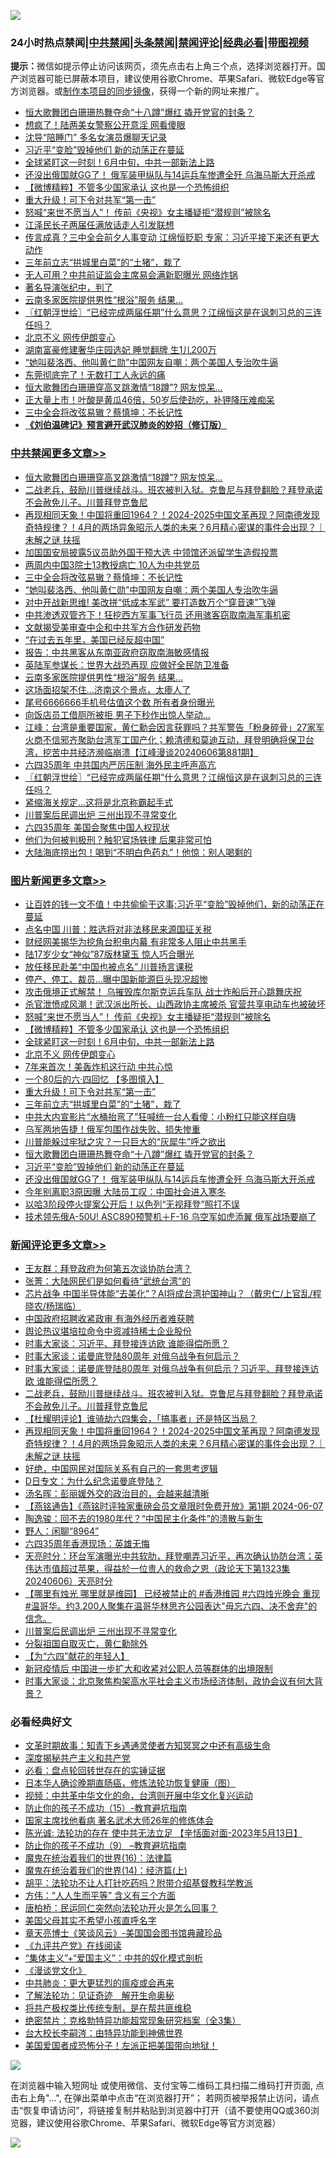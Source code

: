 ![](https://raw.githubusercontent.com/jsvpn/jsproxy/dev/64photo/fqnews-qr.jpg)

<div id="tt">
<h3>24小时热点禁闻|<a href="#%E4%B8%AD%E5%85%B1%E7%A6%81%E9%97%BB%E6%9B%B4%E5%A4%9A%E6%96%87%E7%AB%A0">中共禁闻</a>|<a href="#%E5%9B%BE%E7%89%87%E6%96%B0%E9%97%BB%E6%9B%B4%E5%A4%9A%E6%96%87%E7%AB%A0">头条禁闻</a>|<a href="#%E6%96%B0%E9%97%BB%E8%AF%84%E8%AE%BA%E6%9B%B4%E5%A4%9A%E6%96%87%E7%AB%A0">禁闻评论|<a href="#%E5%BF%85%E7%9C%8B%E7%BB%8F%E5%85%B8%E5%A5%BD%E6%96%87">经典必看</a>|<a href="https://2654106.xyz/3" target="_blank">带图视频</a></h3>
<div><b>提示：</b>微信如提示停止访问该网页，须先点击右上角三个点，选择浏览器打开。国产浏览器可能已屏蔽本项目，建议使用谷歌Chrome、苹果Safari、微软Edge等官方浏览器。或<a href="%E5%88%B6%E4%BD%9Cgit%E7%A6%81%E9%97%BB%E9%95%9C%E5%83%8F.md">制作本项目的同步镜像</a>，获得一个新的网址来推广。</div>
<ul>

<li><a href="/topimagenews/20240607/2046775.md">恒大歌舞团白珊珊热舞夺命“十八蹲”爆红 撬开党官的封条？</a></li>
<li><a href="/cnnews/20240607/2046800.md">想疯了！陆两美女警察公开意淫 网看傻眼</a></li>
<li><a href="/yule/20240607/2046802.md">沈导“陪睡门” 多名女演员爆聊天记录</a></li>
<li><a href="/topimagenews/20240607/2046774.md">习近平“变脸”毁掉他们 新的动荡正在蔓延</a></li>
<li><a href="/topimagenews/20240607/2046890.md">全球紧盯这一时刻！6月中旬，中共一部新法上路</a></li>
<li><a href="/topimagenews/20240607/2046761.md">还没出俄国就GG了！ 俄军装甲纵队与14运兵车惨遭全歼 乌海马斯大开杀戒</a></li>
<li><a href="/topimagenews/20240607/2046900.md">【微博精粹】不管多少国家承认 这也是一个恐怖组织</a></li>
<li><a href="/topimagenews/20240607/2046813.md">重大升级！可下令对共军“第一击”</a></li>
<li><a href="/topimagenews/20240607/2047034.md">怒喊“来世不愿当人”！ 传前《央视》女主播疑拒“潜规则”被除名</a></li>
<li><a href="/headline/20240607/2046812.md">江泽民长子两届任满放话走人引发联想</a></li>
<li><a href="/baitai/20240607/2047033.md">传言成真？三中全会前夕人事变动 江绵恒贬职 专家：习近平接下来还有更大动作</a></li>
<li><a href="/topimagenews/20240607/2046791.md">三年前立志“拱城里白菜”的“土猪”，栽了</a></li>
<li><a href="/baitai/20240607/2046992.md">无人可用？中共前证监会主席易会满新职曝光 网络炸锅</a></li>
<li><a href="/yule/20240607/2047065.md">著名导演张纪中，判了</a></li>
<li><a href="/cbnews/20240607/2046912.md">云南多家医院提供男性“根浴”服务 结果…</a></li>
<li><a href="/cbnews/20240607/2046884.md">〖红朝浮世绘〗“已经完成两届任期”什么意思？江绵恒这是在讽刺习总的三连任吗？</a></li>
<li><a href="/topimagenews/20240607/2046866.md">北京不义 网传伊朗变心</a></li>
<li><a href="/cnnews/20240607/2047063.md">湖南富豪修建奢华庄园选妃 睡觉翻牌 生1儿200万</a></li>
<li><a href="/cbnews/20240607/2046927.md">“她叫裴洛西、他叫黄仁勋”中国网友自嘲：两个美国人专治吹牛逼</a></li>
<li><a href="/ccpdope/20240607/2046982.md">东莞彻底完了！无数打工人永远的痛</a></li>
<li><a href="/cbnews/20240607/2047125.md">恒大歌舞团白珊珊穿高叉跳激情“18蹲”? 网友惊呆…</a></li>
<li><a href="/health/20240607/2046985.md">正大量上市！叶酸是黄瓜46倍，50岁后使劲吃，补钾降压难痴呆</a></li>
<li><a href="/cbnews/20240607/2047035.md">三中全会将改弦易辙？蔡慎坤：不长记性</a></li>
<li><b><a href="/comments/20200207/1272816.md" target="_blank">《刘伯温碑记》预言避开武汉肺炎的妙招（修订版）</a></b></li>
</ul>
</div>

<div class="catlist">
<h3><a href="/cbnews/" target="_blank">中共禁闻</a><span><a href="/cbnews/" target="_blank" rel="nofollow">更多文章>></a></span></h3>
<ul>
<li><a href="/cbnews/20240607/2047125.md" target="_blank">恒大歌舞团白珊珊穿高叉跳激情“18蹲”? 网友惊呆…</a></li>
<li><a href="/comments/20240607/2047109.md" target="_blank">二战老兵，鼓励川普继续战斗。班农被判入狱。克鲁尼与拜登翻脸？拜登承诺不会赦免儿子。川普拜登克鲁尼</a></li>
<li><a href="/comments/20240607/2047062.md" target="_blank">再现相同天象！中国将重回1964？！2024-2025中国文革再现？阿南德发现奇特规律？！4月的两场异象昭示人类的未来？6月精心密谋的事件会出现？｜未解之谜 扶摇</a></li>
<li><a href="/cbnews/20240607/2047054.md" target="_blank">加国国安局披露5议员助外国干预大选 中领馆还派留学生造假投票</a></li>
<li><a href="/cbnews/20240607/2047053.md" target="_blank">两周内中国3院士13教授病亡 10人为中共党员</a></li>
<li><a href="/cbnews/20240607/2047035.md" target="_blank">三中全会将改弦易辙？蔡慎坤：不长记性</a></li>
<li><a href="/cbnews/20240607/2046927.md" target="_blank">“她叫裴洛西、他叫黄仁勋”中国网友自嘲：两个美国人专治吹牛逼</a></li>
<li><a href="/cbnews/20240607/2046926.md" target="_blank">对中开战新思维! 美改拼“低成本军武” 要打造数万个“穿音速”飞弹</a></li>
<li><a href="/cbnews/20240607/2046925.md" target="_blank">中共渗透双管齐下！狂挖西方军事飞行员 还用骇客窃取南海军事机密</a></li>
<li><a href="/cbnews/20240607/2046924.md" target="_blank">文献揭受美审查中企和中共军方合作研发药物</a></li>
<li><a href="/cbnews/20240607/2046917.md" target="_blank">“在过去五年里，美国已经反超中国”</a></li>
<li><a href="/cbnews/20240607/2046916.md" target="_blank">报告：中共黑客从东南亚政府窃取南海敏感情报</a></li>
<li><a href="/cbnews/20240607/2046915.md" target="_blank">英陆军参谋长：世界大战恐再现 应做好全民防卫准备</a></li>
<li><a href="/cbnews/20240607/2046912.md" target="_blank">云南多家医院提供男性“根浴”服务 结果…</a></li>
<li><a href="/cbnews/20240607/2046909.md" target="_blank">这场面招架不住…济南这个景点，太瘆人了</a></li>
<li><a href="/cbnews/20240607/2046908.md" target="_blank">尾号6666666手机号估值这个数 所有者身份曝光</a></li>
<li><a href="/cbnews/20240607/2046907.md" target="_blank">向饭店员工借厕所被拒 男子下秒作出惊人举动…</a></li>
<li><a href="/cbnews/20240607/2046899.md" target="_blank">江峰：台湾是重要国家，黄仁勳会因言获罪吗？共军警告「粉身碎骨」27家军火商不信邪齐聚助台湾军工国产化；赖清德和莫迪互动，拜登明确将保卫台湾，挖苦中共经济濒临崩溃【江峰漫谈20240606第881期】</a></li>
<li><a href="/cbnews/20240607/2046889.md" target="_blank">六四35周年 中共国内严厉压制 海外民主呼声高亢</a></li>
<li><a href="/cbnews/20240607/2046884.md" target="_blank">〖红朝浮世绘〗“已经完成两届任期”什么意思？江绵恒这是在讽刺习总的三连任吗？</a></li>
<li><a href="/cbnews/20240607/2046867.md" target="_blank">紧缩海关规定…这将是北京称霸起手式</a></li>
<li><a href="/comments/20240607/2046854.md" target="_blank">川普案后民调出炉 三州出现不寻常变化</a></li>
<li><a href="/cbnews/20240607/2046841.md" target="_blank">六四35周年 美国会聚焦中国人权现状</a></li>
<li><a href="/cbnews/20240607/2046792.md" target="_blank">他们为何被判极刑？触犯官场铁律 后果非常可怕</a></li>
<li><a href="/cbnews/20240607/2046762.md" target="_blank">大陆海底捞出包！喝到“不明白色药丸”！他惊：别人喝剩的</a></li>

</ul>
</div>
<div class="catlist">
<h3><a href="/topimagenews/" target="_blank">图片新闻</a><span><a href="/topimagenews/" target="_blank" rel="nofollow">更多文章>></a></span></h3>
<ul>
<li><a href="/topimagenews/20240608/2047215.md" target="_blank">让百姓的钱一文不值！中共偷偷干这事;习近平“变脸”毁掉他们，新的动荡正在蔓延</a></li>
<li><a href="/topimagenews/20240607/2047124.md" target="_blank">点名中国 川普：胜选将对非法移民来源国征关税</a></li>
<li><a href="/topimagenews/20240607/2047123.md" target="_blank">财经网美揭华为挖角台积电内幕 有非常多人阻止中共黑手</a></li>
<li><a href="/topimagenews/20240607/2047099.md" target="_blank">陆17岁少女“神似”87版林黛玉 惊人巧合曝光</a></li>
<li><a href="/topimagenews/20240607/2047098.md" target="_blank">放任移民赴美“中国也被点名” 川普扬言课税</a></li>
<li><a href="/topimagenews/20240607/2047084.md" target="_blank">停产、停工、裁员…曝中国新能源巨头现况超惨</a></li>
<li><a href="/topimagenews/20240607/2047083.md" target="_blank">攻击俄境正式解禁！ 乌摧毁库尔斯克运兵车队 战士炸船后开心跳舞庆祝</a></li>
<li><a href="/topimagenews/20240607/2047052.md" target="_blank">杀官泄愤成风潮！武汉派出所长、山西政协主席被杀 官营共享电动车也被破坏</a></li>
<li><a href="/topimagenews/20240607/2047034.md" target="_blank">怒喊“来世不愿当人”！ 传前《央视》女主播疑拒“潜规则”被除名</a></li>
<li><a href="/topimagenews/20240607/2046900.md" target="_blank">【微博精粹】不管多少国家承认 这也是一个恐怖组织</a></li>
<li><a href="/topimagenews/20240607/2046890.md" target="_blank">全球紧盯这一时刻！6月中旬，中共一部新法上路</a></li>
<li><a href="/topimagenews/20240607/2046866.md" target="_blank">北京不义 网传伊朗变心</a></li>
<li><a href="/topimagenews/20240607/2046865.md" target="_blank">7年来首次！美轰炸机这行动 中共心惊</a></li>
<li><a href="/topimagenews/20240607/2046864.md" target="_blank">一个80后的六·四回忆 【多图慎入】</a></li>
<li><a href="/topimagenews/20240607/2046813.md" target="_blank">重大升级！可下令对共军“第一击”</a></li>
<li><a href="/topimagenews/20240607/2046791.md" target="_blank">三年前立志“拱城里白菜”的“土猪”，栽了</a></li>
<li><a href="/topimagenews/20240607/2046790.md" target="_blank">中共大内宣影片“水桶抬弯了”狂喊统一台人看傻：小粉红只能这样自嗨</a></li>
<li><a href="/topimagenews/20240607/2046789.md" target="_blank">乌军两地告捷！俄军包围作战失败、损失惨重</a></li>
<li><a href="/topimagenews/20240607/2046788.md" target="_blank">川普能躲过牢狱之灾？一只巨大的“灰犀牛”呼之欲出</a></li>
<li><a href="/topimagenews/20240607/2046775.md" target="_blank">恒大歌舞团白珊珊热舞夺命“十八蹲”爆红 撬开党官的封条？</a></li>
<li><a href="/topimagenews/20240607/2046774.md" target="_blank">习近平“变脸”毁掉他们 新的动荡正在蔓延</a></li>
<li><a href="/topimagenews/20240607/2046761.md" target="_blank">还没出俄国就GG了！ 俄军装甲纵队与14运兵车惨遭全歼 乌海马斯大开杀戒</a></li>
<li><a href="/topimagenews/20240606/2046648.md" target="_blank">今年别离职3原因曝 大陆员工叹：中国社会进入寒冬</a></li>
<li><a href="/topimagenews/20240606/2046647.md" target="_blank">以哈3阶段停火提案公开后！以色列“无视拜登”照打不误</a></li>
<li><a href="/topimagenews/20240606/2046616.md" target="_blank">技术领先俄A-50U! ASC890预警机＋F-16 乌空军如虎添翼 俄军战场要崩了</a></li>

</ul>
</div>
<div class="catlist">
<h3><a href="/comments/" target="_blank">新闻评论</a><span><a href="/comments/" target="_blank" rel="nofollow">更多文章>></a></span></h3>
<ul>
<li><a href="/comments/20240608/2047219.md" target="_blank">王友群：拜登政府为何第五次谈协防台湾？</a></li>
<li><a href="/comments/20240608/2047218.md" target="_blank">张菁：大陆网民们是如何看待“武统台湾”的</a></li>
<li><a href="/comments/20240608/2047182.md" target="_blank">芯片战争 中国半导体能“去美化”？AI将成台湾护国神山？（戴忠仁/上官乱/程晓农/杨瑞临）</a></li>
<li><a href="/comments/20240608/2047163.md" target="_blank">中国政府招聘收紧政审 有海外经历者难获聘</a></li>
<li><a href="/comments/20240608/2047162.md" target="_blank">舆论热议堪培拉命令中资减持稀土企业股份</a></li>
<li><a href="/comments/20240608/2047155.md" target="_blank">时事大家谈：习近平、拜登接连访欧 谁能得偿所愿？</a></li>
<li><a href="/comments/20240608/2047154.md" target="_blank">时事大家谈：诺曼底登陆80周年 对俄乌战争有何启示？</a></li>
<li><a href="/comments/20240607/2047133.md" target="_blank">时事大家谈：诺曼底登陆80周年 对俄乌战争有何启示？习近平、拜登接连访欧 谁能得偿所愿？</a></li>
<li><a href="/comments/20240607/2047109.md" target="_blank">二战老兵，鼓励川普继续战斗。班农被判入狱。克鲁尼与拜登翻脸？拜登承诺不会赦免儿子。川普拜登克鲁尼</a></li>
<li><a href="/comments/20240607/2047087.md" target="_blank">【杜耀明评论】谁骑劫六四集会，「搞事者」还是特区当局？</a></li>
<li><a href="/comments/20240607/2047062.md" target="_blank">再现相同天象！中国将重回1964？！2024-2025中国文革再现？阿南德发现奇特规律？！4月的两场异象昭示人类的未来？6月精心密谋的事件会出现？｜未解之谜 扶摇</a></li>
<li><a href="/comments/20240607/2047060.md" target="_blank">好绝，中国网民对国际关系有自己的一套思考逻辑</a></li>
<li><a href="/comments/20240607/2046948.md" target="_blank">D日专文：为什么纪念诺曼底登陆？</a></li>
<li><a href="/comments/20240607/2046935.md" target="_blank">汤名晖：彭丽媛外交的政治目的，会越来越清晰</a></li>
<li><a href="/comments/20240607/2046923.md" target="_blank">【燕铭通告】《燕铭时评独家重磅会员文章限时免费开放》第1期 2024-06-07</a></li>
<li><a href="/comments/20240607/2046895.md" target="_blank">陶逸骏：回不去的1980年代？“中国民主化条件”的溃散与新生</a></li>
<li><a href="/comments/20240607/2046894.md" target="_blank">野人：闲聊“8964”</a></li>
<li><a href="/comments/20240607/2046874.md" target="_blank">六四35周年香港现场：英雄无悔</a></li>
<li><a href="/comments/20240607/2046863.md" target="_blank">天亮时分：环台军演曝光中共软肋，拜登嘲弄习近平，再次确认协防台湾；英伟达市值超过苹果，得益於一位贵人的救命之恩（政论天下第1323集 20240606）天亮时分</a></li>
<li><a href="/comments/20240607/2046862.md" target="_blank">【哪里有烛光 哪里就是维园】 已经被禁止的 #香港维园 #六四烛光晚会 重现 #温哥华。约3,200人聚集在温哥华林思齐公园表达&quot;毋忘六四、决不舍弃&quot;的信念。</a></li>
<li><a href="/comments/20240607/2046854.md" target="_blank">川普案后民调出炉 三州出现不寻常变化</a></li>
<li><a href="/comments/20240607/2046834.md" target="_blank">分裂祖国自取灭亡，黄仁勳除外</a></li>
<li><a href="/comments/20240607/2046770.md" target="_blank">【为“六四”献花的年轻人】</a></li>
<li><a href="/comments/20240607/2046732.md" target="_blank">新冠疫情后 中国进一步扩大和收紧对公职人员等群体的出境限制</a></li>
<li><a href="/comments/20240607/2046703.md" target="_blank">时事大家谈：北京聚焦构架高水平社会主义市场经济体制，政协会议有何大背景？</a></li>

</ul>
</div>

<div class="catlist">
<h3>必看经典好文</h3>
<ul>
<li><a href="/comments/20200308/1290079.md" target="_blank">文革时期故事：知青下乡遇通灵使者方知冥冥之中还有高级生命</a></li>
<li><a href="/cbnews/20210731/1597512.md" target="_blank">深度揭秘共产主义和共产党</a></li>
<li><a href="/comments/20211129/1658340.md" target="_blank">必看：盘点轮回转世存在的实锤证据</a></li>
<li><a href="/comments/20231212/1972297.md" target="_blank">日本华人确诊晚期直肠癌，修炼法轮功恢复健康（图）</a></li>
<li><a href="/comments/20220119/1681422.md" target="_blank">视频：中共革中华文化的命，台湾则开展中华文化复兴运动</a></li>
<li><a href="/comments/20231003/1941700.md" target="_blank">防止你的孩子不成功（15）-教育避坑指南</a></li>
<li><a href="/cbnews/20220514/1732764.md" target="_blank">国家主席找他看病 著名武术大师26年的修炼体会</a></li>
<li><a href="/comments/20230513/1884082.md" target="_blank">陈光诚: 法轮功的存在 使中共无法立足 【辛恬面对面-2023年5月13日】</a></li>
<li><a href="/comments/20230924/1938058.md" target="_blank">防止你的孩子不成功（9） &#8211;教育避坑指南</a></li>
<li><a href="/topimagenews/20180615/958090.md" target="_blank">魔鬼在统治着我们的世界(16)：法律篇</a></li>
<li><a href="/topimagenews/20180605/953415.md" target="_blank">魔鬼在统治着我们的世界(14)：经济篇(上)</a></li>
<li><a href="/cbnews/20190215/1081272.md" target="_blank">胡平：法轮功不让人打针吃药吗？附带介绍基督教科学教派</a></li>
<li><a href="/comments/20200720/1363377.md" target="_blank">方伟：“人人生而平等” 含义有三个方面</a></li>
<li><a href="/comments/20240318/2014289.md" target="_blank">唐柏桥：民运同仁突然向法轮功开火是怎么回事？</a></li>
<li><a href="/comments/20240123/1991594.md" target="_blank">美国父母其实不希望小孩直呼名字</a></li>
<li><a href="/comments/20220925/1789151.md" target="_blank">章天亮博士《笑谈风云》-美国国会图书馆典藏珍品</a></li>
<li><a href="/bookonline/20131116/201057.md" target="_blank">《九评共产党》在线阅读</a></li>
<li><a href="/comments/20201007/1409565.md" target="_blank">“集体主义”+“爱国主义”：中共的奴化模式剖析</a></li>
<li><a href="/comments/20200521/783167.md" target="_blank">《漫谈党文化》</a></li>
<li><a href="/comments/20200211/1275071.md" target="_blank">中共肺炎：更大更猛烈的瘟疫或会再来</a></li>
<li><a href="/comments/20200307/1289968.md" target="_blank">了解法轮功：见证奇迹　解开生命奥秘</a></li>
<li><a href="/comments/20231214/1974138.md" target="_blank">将共产极权类比传统专制，是在帮共匪维稳</a></li>
<li><a href="/comments/20200705/783265.md" target="_blank">绝密禁片：克格勃特异功能超常现象研究档案（全3集）</a></li>
<li><a href="/aomi/life/20141109/310549.md" target="_blank">台大校长李嗣涔：由特异功能到神佛世界</a></li>
<li><a href="/sohnews/20230904/1929011.md" target="_blank">美国爱国者成恐怖分子！左派正把美国带向地狱！</a></li>

</ul>
</div>

![](https://raw.githubusercontent.com/jsvpn/jsproxy/dev/64photo/fqnews-qr.jpg)

在浏览器中输入短网址 或使用微信、支付宝等二维码工具扫描二维码打开页面, 点击右上角"...", 在弹出菜单中点击“在浏览器打开”； 若网页被举报禁止访问，请点击“恢复申请访问”，将链接复制并粘贴到浏览器中打开（请不要使用QQ或360浏览器，建议使用谷歌Chrome、苹果Safari、微软Edge等官方浏览器）

![](https://raw.githubusercontent.com/jsvpn/jsproxy/dev/64photo/wx.jpg)